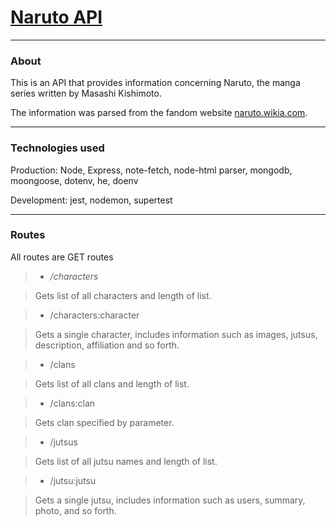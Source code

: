# [Naruto API](https://naruto--api.herokuapp.com/)
---
### About
This is an API that provides information concerning Naruto, the manga series written by Masashi Kishimoto.

The information was parsed from the fandom website [naruto.wikia.com](https://www.naruto.wikia.com). 

---
### Technologies used

Production: Node, Express, note-fetch, node-html parser, mongodb, moongoose, dotenv, he, doenv

Development: jest, nodemon, supertest

---
### Routes

All routes are GET routes

> * */characters*

> Gets list of all characters and length of list.

> * /characters:character

> Gets a single character, includes information such as images, jutsus, description, affiliation and so forth.

> * /clans

> Gets list of all clans and length of list.

> * /clans:clan

> Gets clan specified by parameter.

> * /jutsus

> Gets list of all jutsu names and length of list.

> * /jutsu:jutsu

> Gets a single jutsu, includes information such as users, summary, photo, and so forth.
